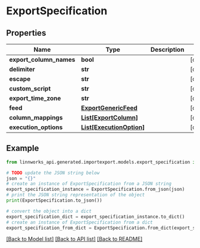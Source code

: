 # ExportSpecification


## Properties

Name | Type | Description | Notes
------------ | ------------- | ------------- | -------------
**export_column_names** | **bool** |  | [optional] 
**delimiter** | **str** |  | [optional] 
**escape** | **str** |  | [optional] 
**custom_script** | **str** |  | [optional] 
**export_time_zone** | **str** |  | [optional] 
**feed** | [**ExportGenericFeed**](ExportGenericFeed.md) |  | [optional] 
**column_mappings** | [**List[ExportColumn]**](ExportColumn.md) |  | [optional] 
**execution_options** | [**List[ExecutionOption]**](ExecutionOption.md) |  | [optional] 

## Example

```python
from linnworks_api.generated.importexport.models.export_specification import ExportSpecification

# TODO update the JSON string below
json = "{}"
# create an instance of ExportSpecification from a JSON string
export_specification_instance = ExportSpecification.from_json(json)
# print the JSON string representation of the object
print(ExportSpecification.to_json())

# convert the object into a dict
export_specification_dict = export_specification_instance.to_dict()
# create an instance of ExportSpecification from a dict
export_specification_from_dict = ExportSpecification.from_dict(export_specification_dict)
```
[[Back to Model list]](../README.md#documentation-for-models) [[Back to API list]](../README.md#documentation-for-api-endpoints) [[Back to README]](../README.md)


